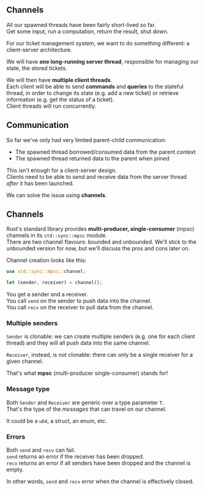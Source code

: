 ## Channels

All our spawned threads have been fairly short-lived so far.\
Get some input, run a computation, return the result, shut down.

For our ticket management system, we want to do something different:
a client-server architecture.

We will have **one long-running server thread**, responsible for managing
our state, the stored tickets.

We will then have **multiple client threads**.\
Each client will be able to send **commands** and **queries** to
the stateful thread, in order to change its state (e.g. add a new ticket)
or retrieve information (e.g. get the status of a ticket).\
Client threads will run concurrently.

## Communication

So far we've only had very limited parent-child communication:

- The spawned thread borrowed/consumed data from the parent context
- The spawned thread returned data to the parent when joined

This isn't enough for a client-server design.\
Clients need to be able to send and receive data from the server thread
_after_ it has been launched.

We can solve the issue using **channels**.

## Channels

Rust's standard library provides **multi-producer, single-consumer** (mpsc) channels
in its `std::sync::mpsc` module.\
There are two channel flavours: bounded and unbounded. We'll stick to the unbounded
version for now, but we'll discuss the pros and cons later on.

Channel creation looks like this:

```rust
use std::sync::mpsc::channel;

let (sender, receiver) = channel();
```

You get a sender and a receiver.\
You call `send` on the sender to push data into the channel.\
You call `recv` on the receiver to pull data from the channel.

### Multiple senders

`Sender` is clonable: we can create multiple senders (e.g. one for
each client thread) and they will all push data into the same channel.

`Receiver`, instead, is not clonable: there can only be a single receiver
for a given channel.

That's what **mpsc** (multi-producer single-consumer) stands for!

### Message type

Both `Sender` and `Receiver` are generic over a type parameter `T`.\
That's the type of the _messages_ that can travel on our channel.

It could be a `u64`, a struct, an enum, etc.

### Errors

Both `send` and `recv` can fail.\
`send` returns an error if the receiver has been dropped.\
`recv` returns an error if all senders have been dropped and the channel is empty.

In other words, `send` and `recv` error when the channel is effectively closed.
